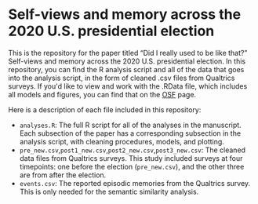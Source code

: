 # Self-views and memory across the 2020 U.S. presidential election

This is the repository for the paper titled “Did I really used to be like that?” Self-views and memory across the 2020 U.S. presidential election. In this repository, you can find the R analysis script and all of the data that goes into the analysis script, in the form of cleaned .csv files from Qualtrics surveys. If you'd like to view and work with the .RData file, which includes all models and figures, you can find that on the [OSF]() page.

Here is a description of each file included in this repository:
* `analyses.R`: The full R script for all of the analyses in the manuscript. Each subsection of the paper has a corresponding subsection in the analysis script, with cleaning procedures, models, and plotting.
* `pre_new.csv`,`post1_new.csv`,`post2_new.csv`,`post3_new.csv`: The cleaned data files from Qualtrics surveys. This study included surveys at four timepoints: one before the election (`pre_new.csv`), and the other three are from after the election.
* `events.csv`: The reported episodic memories from the Qualtrics survey. This is only needed for the semantic similarity analysis.
